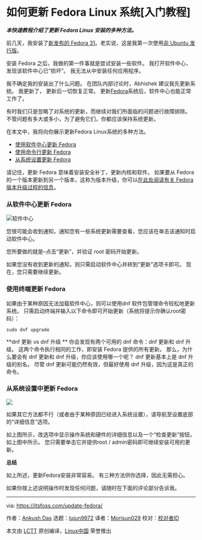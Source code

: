 [#]: collector: (lujun9972)
[#]: translator: (Morisun029)
[#]: reviewer: ( )
[#]: publisher: ( )
[#]: url: ( )
[#]: subject: (How To Update a Fedora Linux System [Beginner’s Tutorial])
[#]: via: (https://itsfoss.com/update-fedora/)
[#]: author: (Ankush Das https://itsfoss.com/author/ankush/)

如何更新 Fedora Linux 系统[入门教程]
======

_**本快速教程介绍了更新 Fedora Linux 安装的多种方法。**_


前几天，我安装了[新发布的 Fedora 31][1]。老实说，这是我第一次使用[非 Ubuntu 发行版][2]。

安装 Fedora 之后，我做的第一件事就是尝试安装一些软件。 我打开软件中心，发现该软件中心已“损坏”。 我无法从中安装任何应用程序。

我不确定我的安装出了什么问题。 在团队内部讨论时，Abhishek 建议我先更新系统。 我更新了， 更新后一切恢复正常。 更新[Fedora][3]系统后，软件中心也能正常工作了。

有时我们只是忽略了对系统的更新，而继续对我们所面临的问题进行故障排除。 不管问题有多大或多小，为了避免它们，你都应该保持系统更新。

在本文中，我将向你展示更新Fedora Linux系统的多种方法。

  * [使用软件中心更新 Fedora][4]
  * [使用命令行更新 Fedora][5]
  * [从系统设置更新 Fedora][6]



请记住，更新 Fedora 意味着安装安全补丁，更新内核和软件。 如果要从 Fedora 的一个版本更新到另一个版本，这称为版本升级，你可以[在此处阅读有关 Fedora 版本升级过程的信息][7]。

### 从软件中心更新 Fedora

![软件中心][8]

您很可能会收到通知，通知您有一些系统更新需要查看，您应该在单击该通知时启动软件中心。

您所要做的就是–点击“更新”，并验证 root 密码开始更新。

如果您没有收到更新的通知，则只需启动软件中心并转到“更新”选项卡即可。 现在，您只需要继续更新。

### 使用终端更新 Fedora

如果由于某种原因无法加载软件中心，则可以使用dnf 软件包管理命令轻松地更新系统。
只需启动终端并输入以下命令即可开始更新（系统将提示你确认root密码）：


```
sudo dnf upgrade
```

**dnf 更新 vs dnf 升级 
**
你会发现有两个可用的 dnf 命令：dnf 更新和 dnf 升级。 这两个命令执行相同的工作，即安装 Fedora 提供的所有更新。 那么，为什么要会有 dnf 更新和 dnf 升级，你应该使用哪一个呢？ dnf 更新基本上是 dnf 升级的别名。 尽管 dnf 更新可能仍然有效，但最好使用 dnf 升级，因为这是真正的命令。

### 从系统设置中更新 Fedora

![][9]

如果其它方法都不行（或者由于某种原因已经进入系统设置），请导航至设置底部的“详细信息”选项。

如上图所示，改选项中显示操作系统和硬件的详细信息以及一个“检查更新”按钮，如上图中所示。 您只需要单击它并提供root / admin密码即可继续安装可用的更新。


**总结**

如上所述，更新Fedora安装非常容易。 有三种方法供你选择，因此无需担心。

如果你按上述说明操作时发现任何问题，请随时在下面的评论部分告诉我。


--------------------------------------------------------------------------------

via: https://itsfoss.com/update-fedora/

作者：[Ankush Das][a]
选题：[lujun9972][b]
译者：[Morisun029](https://github.com/译者ID)
校对：[校对者ID](https://github.com/校对者ID)

本文由 [LCTT](https://github.com/LCTT/TranslateProject) 原创编译，[Linux中国](https://linux.cn/) 荣誉推出

[a]: https://itsfoss.com/author/ankush/
[b]: https://github.com/lujun9972
[1]: https://itsfoss.com/fedora-31-release/
[2]: https://itsfoss.com/non-ubuntu-beginner-linux/
[3]: https://getfedora.org/
[4]: tmp.Lqr0HBqAd9#software-center
[5]: tmp.Lqr0HBqAd9#command-line
[6]: tmp.Lqr0HBqAd9#system-settings
[7]: https://itsfoss.com/upgrade-fedora-version/
[8]: https://i2.wp.com/itsfoss.com/wp-content/uploads/2019/11/software-center.png?ssl=1
[9]: https://i1.wp.com/itsfoss.com/wp-content/uploads/2019/11/system-settings-fedora-1.png?ssl=1
